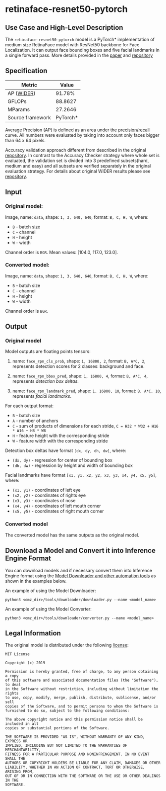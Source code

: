 # retinaface-resnet50-pytorch

## Use Case and High-Level Description

The `retinaface-resnet50-pytorch` model is a PyTorch\* implementation of medium size RetinaFace model with ResNet50 backbone for Face Localization. It can output face bounding boxes and five facial landmarks in a single forward pass. More details provided in the [paper](https://arxiv.org/abs/1905.00641) and [repository](https://github.com/biubug6/Pytorch_Retinaface)

## Specification

| Metric                                                        | Value       |
|---------------------------------------------------------------|-------------|
| AP ([WIDER](http://mmlab.ie.cuhk.edu.hk/projects/WIDERFace/)) | 91.78%      |
| GFLOPs                                                        | 88.8627     |
| MParams                                                       | 27.2646     |
| Source framework                                              | PyTorch\*   |

Average Precision (AP) is defined as an area under the
[precision/recall](https://en.wikipedia.org/wiki/Precision_and_recall)
curve. All numbers were evaluated by taking into account only faces bigger than
64 x 64 pixels.

Accuracy validation approach different from described in the original [repository](https://github.com/biubug6/Pytorch_Retinaface/tree/master/widerface_evaluate). In contrast to the Accuracy Checker strategy where whole set is evaluated, the validation set is divided into 3 predefined subsets(hard, medium and easy) and all subsets are verified separately in the original evaluation strategy.
For details about original WIDER results please see [repository](https://github.com/biubug6/Pytorch_Retinaface#widerface-val-performance-in-single-scale-when-using-resnet50-as-backbone-net).

## Input

### Original model:

Image, name: `data`,  shape: `1, 3, 640, 640`, format: `B, C, H, W`, where:

- `B` - batch size
- `C` - channel
- `H` - height
- `W` - width

Channel order is `BGR`.
Mean values: [104.0, 117.0, 123.0].

### Converted model:

Image, name: `data`,  shape: `1, 3, 640, 640`, format: `B, C, H, W`, where:

- `B` - batch size
- `C` - channel
- `H` - height
- `W` - width

Channel order is `BGR`.

## Output

### Original model

Model outputs are floating points tensors:

1. name: `face_rpn_cls_prob`, shape: `1, 16800, 2`, format: `B, A*C, 2`, represents detection scores for 2 classes: background and face.

2. name: `face_rpn_bbox_pred`,  shape: `1, 16800, 4`, format: `B, A*C, 4`, represents *detection box deltas*.

3. name: `face_rpn_landmark_pred`, shape: `1, 16800, 10`, format: `B, A*C, 10`, represents *facial landmarks*.

For each output format:

- `B` - batch size
- `A` - number of anchors
- `C` - sum of products of dimensions for each stride, `C = H32 * W32 + H16 * W16 + H8 * W8`
- `H` - feature height with the corresponding stride
- `W` - feature width with the corresponding stride

Detection box deltas have format `[dx, dy, dh, dw]`, where:

- `(dx, dy)` - regression for center of bounding box
- `(dh, dw)` - regression by height and width of bounding box

Facial landmarks have format `[x1, y1, x2, y2, x3, y3, x4, y4, x5, y5]`, where:

- `(x1, y1)` - coordinates of left eye
- `(x2, y2)` - coordinates of rights eye
- `(x3, y3)` - coordinates of nose
- `(x4, y4)` - coordinates of left mouth corner
- `(x5, y5)` - coordinates of right mouth corner

### Converted model

The converted model has the same outputs as the original model.

## Download a Model and Convert it into Inference Engine Format

You can download models and if necessary convert them into Inference Engine format using the [Model Downloader and other automation tools](../../../tools/downloader/README.md) as shown in the examples below.

An example of using the Model Downloader:
```
python3 <omz_dir>/tools/downloader/downloader.py --name <model_name>
```

An example of using the Model Converter:
```
python3 <omz_dir>/tools/downloader/converter.py --name <model_name>
```

## Legal Information

The original model is distributed under the following
[license](https://raw.githubusercontent.com/biubug6/Pytorch_Retinaface/master/LICENSE.MIT):

```
MIT License

Copyright (c) 2019

Permission is hereby granted, free of charge, to any person obtaining a copy
of this software and associated documentation files (the "Software"), to deal
in the Software without restriction, including without limitation the rights
to use, copy, modify, merge, publish, distribute, sublicense, and/or sell
copies of the Software, and to permit persons to whom the Software is
furnished to do so, subject to the following conditions:

The above copyright notice and this permission notice shall be included in all
copies or substantial portions of the Software.

THE SOFTWARE IS PROVIDED "AS IS", WITHOUT WARRANTY OF ANY KIND, EXPRESS OR
IMPLIED, INCLUDING BUT NOT LIMITED TO THE WARRANTIES OF MERCHANTABILITY,
FITNESS FOR A PARTICULAR PURPOSE AND NONINFRINGEMENT. IN NO EVENT SHALL THE
AUTHORS OR COPYRIGHT HOLDERS BE LIABLE FOR ANY CLAIM, DAMAGES OR OTHER
LIABILITY, WHETHER IN AN ACTION OF CONTRACT, TORT OR OTHERWISE, ARISING FROM,
OUT OF OR IN CONNECTION WITH THE SOFTWARE OR THE USE OR OTHER DEALINGS IN THE
SOFTWARE.
```
